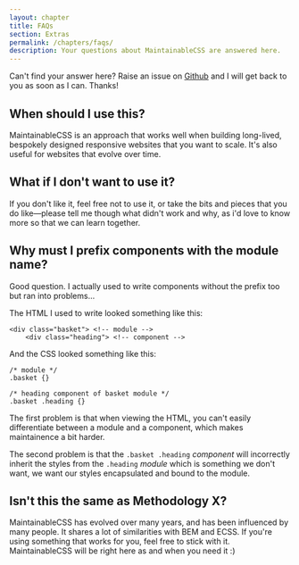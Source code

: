 ```yaml
---
layout: chapter
title: FAQs
section: Extras
permalink: /chapters/faqs/
description: Your questions about MaintainableCSS are answered here.
---
```


Can't find your answer here? Raise an issue on [Github](https://github.com/adamsilver/maintainablecss.com/issues/new) and I will get back to you as soon as I can. Thanks!

## When should I use this?

MaintainableCSS is an approach that works well when building long-lived, bespokely designed responsive websites that you want to scale. It's also useful for websites that evolve over time.

## What if I don't want to use it?

If you don't like it, feel free not to use it, or take the bits and pieces that you do like&mdash;please tell me though what didn't work and why, as i'd love to know more so that we can learn together.

## Why must I prefix components with the module name?

Good question. I actually used to write components without the prefix too but ran into problems...

The HTML I used to write looked something like this:

	<div class="basket"> <!-- module -->
	    <div class="heading"> <!-- component -->

And the CSS looked something like this:

	/* module */
	.basket {}

	/* heading component of basket module */
	.basket .heading {}

The first problem is that when viewing the HTML, you can't easily differentiate between a module and a component, which makes maintainence a bit harder.

The second problem is that the `.basket .heading` *component* will incorrectly inherit the styles from the `.heading` *module* which is something we don't want, we want our styles encapsulated and bound to the module.

<!-- perf and portability -->

<!--## What about common styles that you use across different modules e.g. buttons?

In the chapter about [Modules](/chapters/modules/) there is a component defined as `.basket-removeButton` but what if the styling for that is used in many places?

There are two approaches. Firstly, you can create a `buttons.css` file and have the following section:

	/***********************************
	* Button style for primary actions
	***********************************/

	.basket-removeButton,
	.another-loginButton,
	.and-anotherDeleteButton {
		/*common styles*/
	}

Or you can just have a button as a module:

	.primaryButton {
		/* common styles */
	}

There is nothing wrong with having a module within a module. You just have to be careful with the latter approach, because once you edit a style it propagates everywhere, and this can be problematic due to unexpected regression.-->

## Isn't this the same as Methodology X?

MaintainableCSS has evolved over many years, and has been influenced by many people. It shares a lot of similarities with BEM and ECSS. If you're using something that works for you, feel free to stick with it. MaintainableCSS will be right here as and when you need it :)